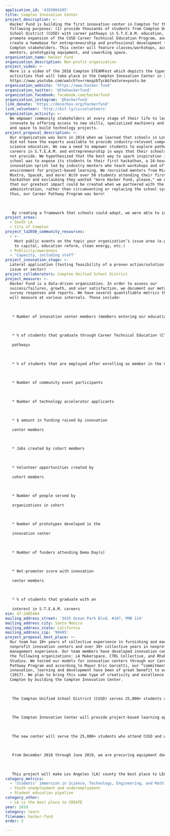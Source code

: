 ```yaml
---
application_id: '4355004105'
title: Compton Innovation Center
project_description: >-
  Hacker Fund is building the first innovation center in Compton for the
  following purposes: (1) provide thousands of students from Compton Unified
  School District (CUSD) with career pathways in S.T.E.A.M. education, (2)
  promote expansion of the CUSD Career Technical Education Program, and (3)
  create a homebase for entrepreneurship and professional development for
  Compton stakeholders. This center will feature classes/workshops, access to
  mentors, prototyping equipment, and coworking space.
organization_name: Hacker Fund
organization_description: Non-profit organization
project_video: >-
  Here is a video of the 2018 Compton STEAMFest which depicts the types of
  activities that will take place in the Compton Innovation Center in 2019:
  https://www.youtube.com/watch?v=rrmxqzbTycA&feature=youtu.be
organization_website: 'https://www.hacker.fund'
organization_twitter: '@thehackerfund'
organization_facebook: facebook.com/hackerfund
organization_instagram: '@hackerfund'
link_donate: 'https://donorbox.org/hackerfund'
link_volunteer: 'http://bit.ly/cicvolunteers'
organization_activity: >-
  We empower community stakeholders at every stage of their life to learn and
  innovate by offering access to new skills, specialized machinery and tools,
  and space to build technology projects.
project_proposal_description: >-
  Our organization was born in 2014 when we learned that schools in Los Angeles
  did not have the experts available to provide industry-relevant computer
  science education. We saw a need to empower students to explore pathways to
  careers in S.T.E.A.M. and entrepreneurship in ways that their schools could
  not provide. We hypothesized that the best way to spark inspiration in a high
  school was to expose its students to their first hackathon, a 24-hour
  innovation sprint led by industry mentors who teach workshops and offer an
  environment for project-based learning. We recruited mentors from Microsoft,
  Moxtra, SpaceX, and more! With over 50 students attending their first
  hackathon and exclaiming they wanted "more Hacker Fund, please," we decided
  that our greatest impact could be created when we partnered with the school
  administration, rather than circumventing or replacing the school system;
  thus, our Career Pathway Program was born! 
   
   
   
   By creating a framework that schools could adopt, we were able to inspire a student like Mariano Bonilla to pursue a career in engineering. We met Mariano when he was a Roosevelt High School student and we taught him to write his first lines of code at Code:Roosevelt, a hackathon for the Boyle Heights community that took place at the Salesian Boys and Girls Club. Last week, our founder bumped into Mariano at the LA Regional FIRST Robotics Competition, a competition in which students build a robot that competes in an engineering challenge. Mariano mentioned he is now studying computer science in college and actively returns to his Roosevelt High School to mentor more students so that they can follow in his footsteps: a pathway to college, employment, and a career in S.T.E.A.M. He plans to work for a technology company when he graduates and is also considering starting his own company as the technical cofounder. Our Career Pathway Program was built upon an Isaac Newton Quote: "If I could have seen further, it is by standing on the shoulder of giants." The purpose of our Compton Innovation Center is to provide the giants whose shoulders students like Mariano can stand on when they are looking to see what can lie ahead if they pursue a career in S.T.E.A.M. through Hacker Fund.
project_areas:
  - South LA
  - City of Compton
project_la2050_community_resources:
  - >-
    Host public events on the topic your organization’s issue area (e.g. access
    to capital, education reform, clean energy, etc.) 
  - Publicity/awareness
  - 'Capacity, including staff'
project_innovation_stage: >-
  Lateral application (testing feasibility of a proven action/solution to a new
  issue or sector)
project_collaborators: Compton Unified School District
project_measure: >-
  Hacker Fund is a data-driven organization. In order to assess our
  success/failures, growth, and user satisfaction, we document our metrics via
  survey responses and reports. We have several quantifiable metrics that we
  will measure at various intervals. These include:
   
   
   
   * Number of innovation center members (members entering our education pipeline)
   
   
   
   * % of students that graduate through Career Technical Education (CTE)
   
   pathways
   
   
   
   * % of students that are employed after enrolling as member in the Compton Innovation Center
   
   
   
   * Number of community event participants
   
   
   
   * Number of technology accelerator applicants
   
   
   
   * $ amount in funding raised by innovation
   
   center members
   
   
   
   * Jobs created by cohort members
   
   
   
   * Volunteer opportunities created by
   
   cohort members
   
   
   
   * Number of people served by
   
   organizations in cohort
   
   
   
   * Number of prototypes developed in the
   
   innovation center
   
   
   
   * Number of funders attending Demo Day(s)
   
   
   
   * Net-promoter score with innovation
   
   center members
   
   
   
   * % of students that graduate with an
   
   interest in S.T.E.A.M. careers
ein: 47-2485464
mailing_address_street: '3435 Ocean Park Blvd. #107, PMB 124'
mailing_address_city: Santa Monica
mailing_address_state: California
mailing_address_zip: '90405'
project_proposal_best_place: >-
  Our team has 10+ years of collective experience in furnishing and managing
  nonprofit innovation centers and over 30+ collective years in nonprofit
  management experience. Our team members have developed innovation centers with
  the following organizations: LA Makerspace, CTRL Collective, and Rhubarb
  Studios. We tested our models for innovation centers through our Career
  Pathway Program and according to Mayor Eric Garcetti, our “commitments to
  innovation, learning and development have been of great benefit to our City”
  (2017). We plan to bring this same type of creativity and excellence to
  Compton by building the Compton Innovation Center. 
   
   
   
   The Compton Unified School District (CUSD) serves 25,000+ students at 36 sites and is in the midst of a dramatic turnaround, marked by increases in student achievement rates, a graduation rate nearing 90%, dramatic facilities improvements, and a focus on S.T.E.A.M. (science, technology, engineering, technical arts, and math) throughout all schools. CUSD cannot achieve this type of turnaround without professionals who can provide the industry mentorship and access to state-of-the-art equipment. Our project provides this capacity-building support.
   
   
   
   The Compton Innovation Center will provide project-based learning opportunities for students of CUSD which will be curated by Hacker Fund staff. Students and local entrepreneurs who desire to apply their education to creating a prototype will receive capacity-building services including access to the coworking and maker labs, office hours with expert mentors, and fund development support. Entrepreneurs building nonprofit technologies will have access to fiscal sponsorship services and demo days.
   
   
   
   The new center will serve the 25,000+ students who attend CUSD and will provide them with a homebase from which they can develop their professional skills and their startup ideas. This center will empower Compton stakeholders to prototype technology projects, hire locally, and serve their city for years to come. By creating this center, Hacker Fund will help develop the local Compton economy and will ensure positive multi-generational change.
   
   
   
   From December 2018 through June 2019, we are procuring equipment donations and financial support for the development and operation of the innovation center. From April to July 2019, we will create industry-relevant educational curriculum, recruit staff members, and train personnel. In August 2019, we will complete our build-out of the center and will begin daily operation. 
   
   
   
   This project will make Los Angeles (LA) county the best place to LEARN by democratizing the access to resources for technology and entrepreneurship education. The Compton Innovation Center will bring cutting-edge knowledge and educational tools to a sector of LA County that historically has been under-developed. LA is the best place to LEARN insofar as those who have the least amount of access are able to participate and operate as drivers of economic development.
category_metrics:
  - 'Students’ immersion in Science, Technology, Engineering, and Math content'
  - Youth unemployment and underemployment
  - Student education pipeline
category_other:
  - LA is the best place to CREATE
year: 2019
category: learn
filename: hacker-fund
order: 5

---
```

